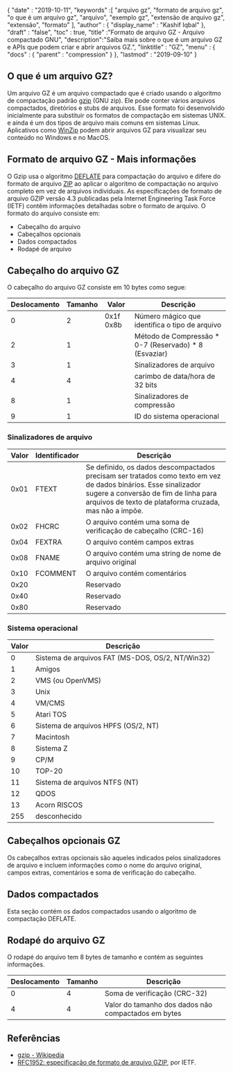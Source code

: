 {
  "date" : "2019-10-11",
  "keywords" :[ "arquivo gz", "formato de arquivo gz", "o que é um arquivo gz", "arquivo", "exemplo gz", "extensão de arquivo gz", "extensão", "formato" ],
  "author" : {
    "display_name" : "Kashif Iqbal"
},
  "draft" : "false",
  "toc" : true,
  "title" :"Formato de arquivo GZ - Arquivo compactado GNU",
  "description":"Saiba mais sobre o que é um arquivo GZ e APIs que podem criar e abrir arquivos GZ.",
  "linktitle" : "GZ",
  "menu" : {
    "docs" : {
      "parent" : "compression"
}
},
  "lastmod" : "2019-09-10"
}

## O que é um arquivo GZ?

Um arquivo GZ é um arquivo compactado que é criado usando o algoritmo de compactação padrão [gzip](https://en.wikipedia.org/wiki/Gzip) (GNU zip). Ele pode conter vários arquivos compactados, diretórios e stubs de arquivos. Esse formato foi desenvolvido inicialmente para substituir os formatos de compactação em sistemas UNIX. e ainda é um dos tipos de arquivo mais comuns em sistemas Linux. Aplicativos como [WinZip](https://www.winzip.com/en/) podem abrir arquivos GZ para visualizar seu conteúdo no Windows e no MacOS.

## Formato de arquivo GZ - Mais informações

O Gzip usa o algoritmo [DEFLATE](https://en.wikipedia.org/wiki/DEFLATE) para compactação do arquivo e difere do formato de arquivo [ZIP](/pt/compression/zip/) ao aplicar o algoritmo de compactação no arquivo completo em vez de arquivos individuais. As especificações de formato de arquivo GZIP versão 4.3 publicadas pela Internet Engineering Task Force (IETF) contêm informações detalhadas sobre o formato de arquivo. O formato do arquivo consiste em:

* Cabeçalho do arquivo
* Cabeçalhos opcionais
* Dados compactados
* Rodapé de arquivo

## Cabeçalho do arquivo GZ ##

O cabeçalho do arquivo GZ consiste em 10 bytes como segue:

|Deslocamento|Tamanho|Valor|Descrição
---|---|---|---|
|0|2|0x1f 0x8b|Número mágico que identifica o tipo de arquivo
|2|1| |Método de Compressão * 0-7 (Reservado) * 8 (Esvaziar)
|3|1| |Sinalizadores de arquivo
|4|4| | carimbo de data/hora de 32 bits
|8|1| |Sinalizadores de compressão
|9|1| |ID do sistema operacional

### Sinalizadores de arquivo ###

|Valor|Identificador|Descrição
---|---|---|
|0x01|FTEXT|Se definido, os dados descompactados precisam ser tratados como texto em vez de dados binários. Esse sinalizador sugere a conversão de fim de linha para arquivos de texto de plataforma cruzada, mas não a impõe.
|0x02|FHCRC|O arquivo contém uma soma de verificação de cabeçalho (CRC-16)
|0x04|FEXTRA|O arquivo contém campos extras
|0x08|FNAME|O arquivo contém uma string de nome de arquivo original
|0x10|FCOMMENT|O arquivo contém comentários
|0x20| |Reservado
|0x40| |Reservado
|0x80| |Reservado

### Sistema operacional ###

|Valor|Descrição
---|---|
|0|Sistema de arquivos FAT (MS-DOS, OS/2, NT/Win32)
|1|Amigos
|2|VMS (ou OpenVMS)
|3|Unix
|4|VM/CMS
|5|Atari TOS
|6|Sistema de arquivos HPFS (OS/2, NT)
|7|Macintosh
|8|Sistema Z
|9|CP/M
|10|TOP-20
|11|Sistema de arquivos NTFS (NT)
|12|QDOS
|13|Acorn RISCOS
|255|desconhecido

## Cabeçalhos opcionais GZ ##

Os cabeçalhos extras opcionais são aqueles indicados pelos sinalizadores de arquivo e incluem informações como o nome do arquivo original, campos extras, comentários e soma de verificação do cabeçalho.

## Dados compactados ##

Esta seção contém os dados compactados usando o algoritmo de compactação DEFLATE.

## Rodapé do arquivo GZ ##

O rodapé do arquivo tem 8 bytes de tamanho e contém as seguintes informações.

|Deslocamento|Tamanho|Descrição
---|---|---|
|0|4|Soma de verificação (CRC-32)
|4|4|Valor do tamanho dos dados não compactados em bytes

## Referências ##

* [gzip - Wikipedia](https://en.wikipedia.org/wiki/Gzip)
* [RFC1952: especificação de formato de arquivo GZIP](https://datatracker.ietf.org/doc/html/rfc1952), por IETF.

